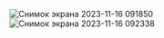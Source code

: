 ![Снимок экрана 2023-11-16 091850](https://github.com/Alexander-Domnenko/design/assets/91257943/158d8183-169e-4a08-9e9c-55d1c06f59a7)
![Снимок экрана 2023-11-16 092338](https://github.com/Alexander-Domnenko/design/assets/91257943/e4d11648-6c56-4786-9c57-f7d461448a51)

